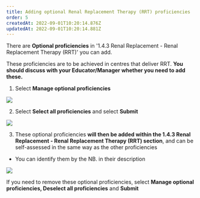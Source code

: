 ```yaml
---
title: Adding optional Renal Replacement Therapy (RRT) proficiencies
order: 5
createdAt: 2022-09-01T10:20:14.876Z
updatedAt: 2022-09-01T10:20:14.881Z
---
```

There are **Optional proficiencies** in '1.4.3 Renal Replacement - Renal Replacement Therapy (RRT)' you can add. 

These proficiencies are to be achieved in centres that deliver RRT. **You should discuss with your Educator/Manager whether you need to add these.**

1. Select **Manage optional proficiencies**

![](/img/l_self-assess-proficiencies_manage-optional_1.png)

2. Select **Select all proficiencies** and select **Submit**

![](/img/l_self-assess-proficiencies_manage-optional_2.png)

3. These optional proficiencies **will then be added within the 1.4.3 Renal Replacement - Renal Replacement Therapy (RRT) section**, and can be self-assessed in the same way as the other proficiencies 

* You can identify them by the NB. in their description

![](/img/l_self-assess-proficiencies_manage-optional_3.png)

 If you need to remove these optional proficiencies, select **Manage optional proficiencies, Deselect all proficiencies** and **Submit**